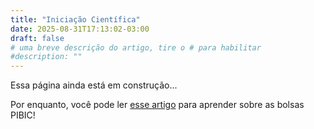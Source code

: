 ```yaml
---
title: "Iniciação Científica"
date: 2025-08-31T17:13:02-03:00
draft: false
# uma breve descrição do artigo, tire o # para habilitar
#description: ""
---
```


Essa página ainda está em construção...

Por enquanto, você pode ler [esse artigo](https://pr2.ufrj.br/iniciacao-cientifica/) para aprender sobre as bolsas PIBIC!

